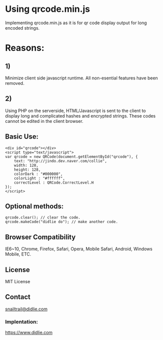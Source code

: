 # Using qrcode.min.js
Implementing qrcode.min.js as it is for qr code display output for long encoded strings. 
# Reasons:
## 1)
Minimize client side javascript runtime. All non-esential features have been removed.
## 2)
Using PHP on the serverside, HTML/Javascript is sent to the client to display long and complicated hashes and encrypted strings. These codes cannot be edited in the client browser.
## Basic Use:
```
<div id="qrcode"></div>
<script type="text/javascript">
var qrcode = new QRCode(document.getElementById("qrcode"), {
	text: "http://jindo.dev.naver.com/collie",
	width: 128,
	height: 128,
	colorDark : "#000000",
	colorLight : "#ffffff",
	correctLevel : QRCode.CorrectLevel.H
});
</script>
```
## Optional methods:
```
qrcode.clear(); // clear the code.
qrcode.makeCode("didlie do"); // make another code.
```
## Browser Compatibility
IE6~10, Chrome, Firefox, Safari, Opera, Mobile Safari, Android, Windows Mobile, ETC.

## License
MIT License

## Contact
snailtrail@didlie.com

### Implentation:
https://www.didlie.com
